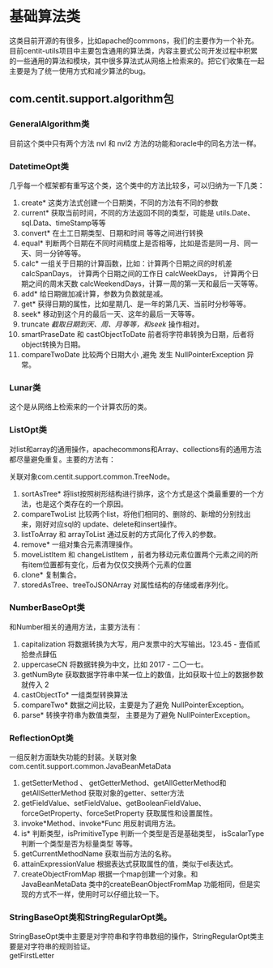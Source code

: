 # 基础算法类

这类目前开源的有很多，比如apache的commons，我们的主要作为一个补充。目前centit-utils项目中主要包含通用的算法类，内容主要式公司开发过程中积累的一些通用的算法和模块，其中很多算法式从网络上检索来的。把它们收集在一起主要是为了统一使用方式和减少算法的bug。

## com.centit.support.algorithm包

### GeneralAlgorithm类

目前这个类中只有两个方法 nvl 和 nvl2 方法的功能和oracle中的同名方法一样。

### DatetimeOpt类

几乎每一个框架都有重写这个类，这个类中的方法比较多，可以归纳为一下几类：

1. create\* 这类方法式创建一个日期类，不同的方法有不同的参数
2. current\* 获取当前时间，不同的方法返回不同的类型，可能是 utils.Date、sql.Data、timeStamp等等
3. convert\* 在土工日期类型、日期和时间 等等之间进行转换
4. equal\* 判断两个日期在不同时间精度上是否相等，比如是否是同一月、同一天、同一分钟等等。
5. calc\* 一组关于日期的计算函数，比如：计算两个日期之间的时机差calcSpanDays， 计算两个日期之间的工作日 calcWeekDays， 计算两个日期之间的周末天数 calcWeekendDays，计算一周的第一天和最后一天等等。
6. add\* 给日期做加减计算，参数为负数就是减。
7. get\* 获得日期的属性，比如星期几、是一年的第几天、当前时分秒等等。
8. seek\* 移动到这个月的最后一天、这年的最后一天等等。
9. truncate
   _截取日期到天、周、月等等，和seek_
   操作相对。
10. smartPraseDate 和 castObjectToDate 前者将字符串转换为日期，后者将object转换为日期。
11. compareTwoDate 比较两个日期大小 ,避免 发生 NullPointerException 异常。

### Lunar类

这个是从网络上检索来的一个计算农历的类。

### ListOpt类

对list和array的通用操作，apachecommons和Array、collections有的通用方法都尽量避免重复。主要的方法有：

关联对象com.centit.support.common.TreeNode。

1. sortAsTree\* 将list按照树形结构进行排序，这个方式是这个类最重要的一个方法，也是这个类存在的一个原因。
2. compareTwoList 比较两个list，将他们相同的、删除的、新增的分别找出来，刚好对应sql的 update、delete和insert操作。
3. listToArray 和 arrayToList 通过反射的方式简化了传入的参数。
4. remove\* 一组对集合元素清理操作。
5. moveListItem 和 changeListItem ，前者为移动元素位置两个元素之间的所有item位置都有变化，后者为仅仅交换两个元素的位置
6. clone\* 复制集合。
7. storedAsTree、treeToJSONArray 对属性结构的存储或者序列化。

### NumberBaseOpt类

和Number相关的通用方法，主要方法有：

1. capitalization 将数据转换为大写，用户发票中的大写输出。123.45 - 壹佰贰拾叁点肆伍
2. uppercaseCN 将数据转换为中文，比如 2017 - 二〇一七。
3. getNumByte 获取数据字符串中某一位上的数值，比如获取十位上的数据参数就传入 2
4. castObjectTo\* 一组类型转换算法
5. compareTwo\* 数据之间比较，主要是为了避免 NullPointerException。
6. parse\* 转换字符串为数值类型， 主要是为了避免 NullPointerException。

### ReflectionOpt类

一组反射方面缺失功能的封装。关联对象com.centit.support.common.JavaBeanMetaData

1. getSetterMethod 、 getGetterMethod、getAllGetterMethod和getAllSetterMethod 获取对象的getter、setter方法
2. getFieldValue、setFieldValue、getBooleanFieldValue、forceGetProperty、forceSetProperty 获取属性和设置属性。
3. invoke\*Method、invoke\*Func 用反射调用方法。
4. is\* 判断类型，isPrimitiveType 判断一个类型是否是基础类型， isScalarType 判断一个类型是否为标量类型 等等。
5. getCurrentMethodName 获取当前方法的名称。
6. attainExpressionValue 根据表达式获取属性的值，类似于el表达式。
7. createObjectFromMap 根据一个map创建一个对象。和 JavaBeanMetaData 类中的createBeanObjectFromMap 功能相同，但是实现的方式不一样，使用时可以仔细比较一下。

### StringBaseOpt类和StringRegularOpt类。

StringBaseOpt类中主要是对字符串和字符串数组的操作，StringRegularOpt类主要是对字符串的规则验证。  
getFirstLetter

